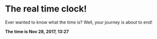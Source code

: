 # The real time clock!

Ever wanted to know what the time is? Well, your journey is about to end!

**The time is Nov 28, 2017, 13:27**